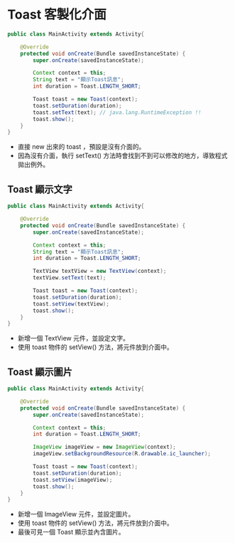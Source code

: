 # Toast 客製化介面

```java
public class MainActivity extends Activity{

    @Override
    protected void onCreate(Bundle savedInstanceState) {
        super.onCreate(savedInstanceState);

        Context context = this;
        String text = "顯示Toast訊息";
        int duration = Toast.LENGTH_SHORT;

        Toast toast = new Toast(context);
        toast.setDuration(duration);
        toast.setText(text); // java.lang.RuntimeException !!
        toast.show();
    }
}
```

* 直接 new 出來的 toast ，預設是沒有介面的。
* 因為沒有介面，執行 setText() 方法時會找到不到可以修改的地方，導致程式拋出例外。

## Toast 顯示文字

```java
public class MainActivity extends Activity{

    @Override
    protected void onCreate(Bundle savedInstanceState) {
        super.onCreate(savedInstanceState);

        Context context = this;
        String text = "顯示Toast訊息";
        int duration = Toast.LENGTH_SHORT;

        TextView textView = new TextView(context);
        textView.setText(text);

        Toast toast = new Toast(context);
        toast.setDuration(duration);
        toast.setView(textView);
        toast.show();
    }
}
```

* 新增一個 TextView 元件，並設定文字。
* 使用 toast 物件的 setView() 方法，將元件放到介面中。

## Toast 顯示圖片

```java
public class MainActivity extends Activity{

    @Override
    protected void onCreate(Bundle savedInstanceState) {
        super.onCreate(savedInstanceState);

        Context context = this;
        int duration = Toast.LENGTH_SHORT;

        ImageView imageView = new ImageView(context);
        imageView.setBackgroundResource(R.drawable.ic_launcher);

        Toast toast = new Toast(context);
        toast.setDuration(duration);
        toast.setView(imageView);
        toast.show();
    }
}
```

* 新增一個 ImageView 元件，並設定圖片。
* 使用 toast 物件的 setView() 方法，將元件放到介面中。
* 最後可見一個 Toast 顯示並內含圖片。

